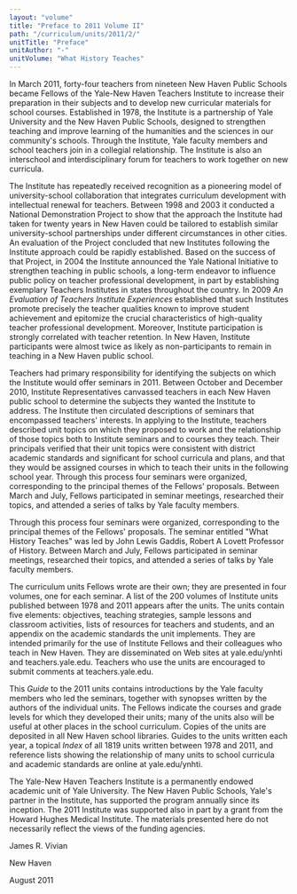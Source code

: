 ```yaml
---
layout: "volume"
title: "Preface to 2011 Volume II"
path: "/curriculum/units/2011/2/"
unitTitle: "Preface"
unitAuthor: "-"
unitVolume: "What History Teaches"
---
```

<body>
 <p>
  In March 2011, forty-four teachers from nineteen New Haven Public Schools became Fellows of the Yale-New Haven Teachers Institute to increase their preparation in their subjects and to develop new curricular materials for school courses. Established in 1978, the Institute is a partnership of Yale University and the New Haven Public Schools, designed to strengthen teaching and improve learning of the humanities and the sciences in our community's schools. Through the Institute, Yale faculty members and school teachers join in a collegial relationship. The Institute is also an interschool and interdisciplinary forum for teachers to work together on new curricula.
 </p>
<p>
  The Institute has repeatedly received recognition as a pioneering model of university-school collaboration that integrates curriculum development with intellectual renewal for teachers. Between 1998 and 2003 it conducted a National Demonstration Project to show that the approach the Institute had taken for twenty years in New Haven could be tailored to establish similar university-school partnerships under different circumstances in other cities. An evaluation of the Project concluded that new Institutes following the Institute approach could be rapidly established. Based on the success of that Project, in 2004 the Institute announced the Yale National Initiative to strengthen teaching in public schools, a long-term endeavor to influence public policy on teacher professional development, in part by establishing exemplary Teachers Institutes in states throughout the country. In 2009
  <i>
   An Evaluation of Teachers Institute Experiences
  </i>
  established that such Institutes promote precisely the teacher qualities known to improve student achievement and epitomize the crucial characteristics of high-quality teacher professional development. Moreover, Institute participation is strongly correlated with teacher retention. In New Haven, Institute participants were almost twice as likely as non-participants to remain in teaching in a New Haven public school.
 </p>
<p>
  Teachers had primary responsibility for identifying the subjects on which the Institute would offer seminars in 2011. Between October and December 2010, Institute Representatives canvassed teachers in each New Haven public school to determine the subjects they wanted the Institute to address. The Institute then circulated descriptions of seminars that encompassed teachers' interests. In applying to the Institute, teachers described unit topics on which they proposed to work and the relationship of those topics both to Institute seminars and to courses they teach. Their principals verified that their unit topics were consistent with district academic standards and significant for school curricula and plans, and that they would be assigned courses in which to teach their units in the following school year. Through this process four seminars were organized, corresponding to the principal themes of the Fellows' proposals. Between March and July, Fellows participated in seminar meetings, researched their topics, and attended a series of talks by Yale faculty members.
 </p>
<p>
  Through this process four seminars were organized, corresponding to the principal themes of the Fellows' proposals. The seminar entitled "What History Teaches" was led by John Lewis Gaddis, Robert A Lovett Professor of History. Between March and July, Fellows participated in seminar meetings, researched their topics, and attended a series of talks by Yale faculty members.
 </p>
<p>
  The curriculum units Fellows wrote are their own; they are presented in four volumes, one for each seminar. A list of the 200 volumes of Institute units published between 1978 and 2011 appears after the units. The units contain five elements: objectives, teaching strategies, sample lessons and classroom activities, lists of resources for teachers and students, and an appendix on the academic standards the unit implements. They are intended primarily for the use of Institute Fellows and their colleagues who teach in New Haven. They are disseminated on Web sites at yale.edu/ynhti and teachers.yale.edu. Teachers who use the units are encouraged to submit comments at teachers.yale.edu.
 </p>
<p>
  This
  <i>
   Guide
  </i>
  to the 2011 units contains introductions by the Yale faculty members who led the seminars, together with synopses written by the authors of the individual units. The Fellows indicate the courses and grade levels for which they developed their units; many of the units also will be useful at other places in the school curriculum. Copies of the units are deposited in all New Haven school libraries. Guides to the units written each year, a topical
  <i>
   Index
  </i>
  of all 1819 units written between 1978 and 2011, and reference lists showing the relationship of many units to school curricula and academic standards are online at yale.edu/ynhti.
 </p>
<p>
  The Yale-New Haven Teachers Institute is a permanently endowed academic unit of Yale University. The New Haven Public Schools, Yale's partner in the Institute, has supported the program annually since its inception. The 2011 Institute was supported also in part by a grant from the Howard Hughes Medical Institute. The materials presented here do not necessarily reflect the views of the funding agencies.
 </p>

<p>
  James R. Vivian
 </p>
<p>
  New Haven
 </p>
<p>
  August 2011
 </p>


</body>
